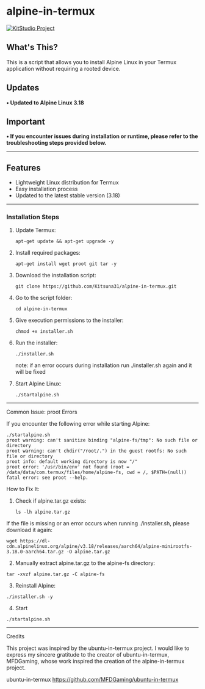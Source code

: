 # alpine-in-termux

[![KitStudio Project](https://img.shields.io/badge/KitStudio%20Project-GitHub%20Projects-black?style=for-the-badge&logo=github&logoColor=white&labelColor=%232F2F2F)](https://github.com/Kitsuna31?tab=repositories)

## What's This?

This is a script that allows you to install Alpine Linux in your Termux application without requiring a rooted device.

## Updates

**• Updated to Alpine Linux 3.18**

## Important

**• If you encounter issues during installation or runtime, please refer to the troubleshooting steps provided below.**

---

## Features

- Lightweight Linux distribution for Termux
- Easy installation process
- Updated to the latest stable version (3.18)

---

### Installation Steps

1. Update Termux:
   ```
   apt-get update && apt-get upgrade -y
   ```
   
2. Install required packages:
   ```
   apt-get install wget proot git tar -y
   ```

3. Download the installation script:
   ```
   git clone https://github.com/Kitsuna31/alpine-in-termux.git
   ```

4. Go to the script folder:
   ```
   cd alpine-in-termux
   ```

5. Give execution permissions to the installer:
   ```
   chmod +x installer.sh
   ```

6. Run the installer:
   ```
   ./installer.sh
   ```
   note: if an error occurs during installation run ./installer.sh again and it will be fixed

7. Start Alpine Linux:
   ```
   ./startalpine.sh
   ```



---

Common Issue: proot Errors

If you encounter the following error while starting Alpine:
```
./startalpine.sh
proot warning: can't sanitize binding "alpine-fs/tmp": No such file or directory
proot warning: can't chdir("/root/.") in the guest rootfs: No such file or directory
proot info: default working directory is now "/"
proot error: '/usr/bin/env' not found (root = /data/data/com.termux/files/home/alpine-fs, cwd = /, $PATH=(null))
fatal error: see proot --help.
```

How to Fix It:

1. Check if alpine.tar.gz exists:
   ```
   ls -lh alpine.tar.gz
   ```

If the file is missing or an error occurs when running ./installer.sh, please download it again:
   ```
   wget https://dl-cdn.alpinelinux.org/alpine/v3.18/releases/aarch64/alpine-minirootfs-3.18.0-aarch64.tar.gz -O alpine.tar.gz
   ```


2. Manually extract alpine.tar.gz to the alpine-fs directory:
```
tar -xvzf alpine.tar.gz -C alpine-fs
```

3. Reinstall Alpine:
```
./installer.sh -y
```
4. Start
```
./startalpine.sh
```

---

Credits

This project was inspired by the ubuntu-in-termux project. I would like to express my sincere gratitude to the creator of ubuntu-in-termux, MFDGaming, whose work inspired the creation of the alpine-in-termux project.

ubuntu-in-termux
https://github.com/MFDGaming/ubuntu-in-termux
